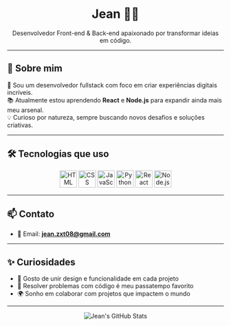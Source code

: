 <h1 align="center">Jean 👨‍💻</h1>

<p align="center">
  Desenvolvedor Front-end & Back-end apaixonado por transformar ideias em código.
</p>

---

## 🚀 Sobre mim

🎯 Sou um desenvolvedor fullstack com foco em criar experiências digitais incríveis.  
📚 Atualmente estou aprendendo **React** e **Node.js** para expandir ainda mais meu arsenal.  
💡 Curioso por natureza, sempre buscando novos desafios e soluções criativas.

---

## 🛠️ Tecnologias que uso

<p align="center">
  <img src="https://cdn.jsdelivr.net/gh/devicons/devicon/icons/html5/html5-original.svg" width="40" alt="HTML" />
  <img src="https://cdn.jsdelivr.net/gh/devicons/devicon/icons/css3/css3-original.svg" width="40" alt="CSS" />
  <img src="https://cdn.jsdelivr.net/gh/devicons/devicon/icons/javascript/javascript-original.svg" width="40" alt="JavaScript" />
  <img src="https://cdn.jsdelivr.net/gh/devicons/devicon/icons/python/python-original.svg" width="40" alt="Python" />
  <img src="https://cdn.jsdelivr.net/gh/devicons/devicon/icons/react/react-original.svg" width="40" alt="React" />
  <img src="https://cdn.jsdelivr.net/gh/devicons/devicon/icons/nodejs/nodejs-original.svg" width="40" alt="Node.js" />
</p>

---

## 📫 Contato

- 📧 Email: **jean.zxt08@gmail.com**

---

## ✨ Curiosidades

- 🎨 Gosto de unir design e funcionalidade em cada projeto
- 🧩 Resolver problemas com código é meu passatempo favorito
- 🌍 Sonho em colaborar com projetos que impactem o mundo

---

<p align="center">
  <img src="https://github-readme-stats.vercel.app/api?username=jean-dev&show_icons=true&theme=tokyonight" alt="Jean's GitHub Stats" />
</p>
